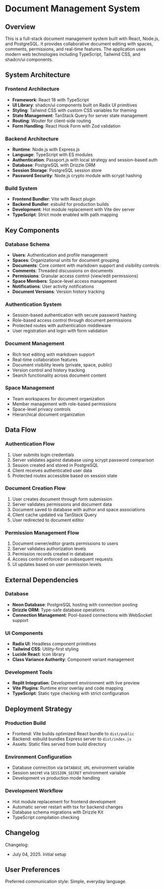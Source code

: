 # Document Management System

## Overview

This is a full-stack document management system built with React, Node.js, and PostgreSQL. It provides collaborative document editing with spaces, comments, permissions, and real-time features. The application uses modern web technologies including TypeScript, Tailwind CSS, and shadcn/ui components.

## System Architecture

### Frontend Architecture
- **Framework**: React 18 with TypeScript
- **UI Library**: shadcn/ui components built on Radix UI primitives
- **Styling**: Tailwind CSS with custom CSS variables for theming
- **State Management**: TanStack Query for server state management
- **Routing**: Wouter for client-side routing
- **Form Handling**: React Hook Form with Zod validation

### Backend Architecture
- **Runtime**: Node.js with Express.js
- **Language**: TypeScript with ES modules
- **Authentication**: Passport.js with local strategy and session-based auth
- **Database**: PostgreSQL with Drizzle ORM
- **Session Storage**: PostgreSQL session store
- **Password Security**: Node.js crypto module with scrypt hashing

### Build System
- **Frontend Bundler**: Vite with React plugin
- **Backend Bundler**: esbuild for production builds
- **Development**: Hot module replacement with Vite dev server
- **TypeScript**: Strict mode enabled with path mapping

## Key Components

### Database Schema
- **Users**: Authentication and profile management
- **Spaces**: Organizational units for document grouping
- **Documents**: Core content with markdown support and visibility controls
- **Comments**: Threaded discussions on documents
- **Permissions**: Granular access control (view/edit permissions)
- **Space Members**: Space-level access management
- **Notifications**: User activity notifications
- **Document Versions**: Version history tracking

### Authentication System
- Session-based authentication with secure password hashing
- Role-based access control through document permissions
- Protected routes with authentication middleware
- User registration and login with form validation

### Document Management
- Rich text editing with markdown support
- Real-time collaboration features
- Document visibility levels (private, space, public)
- Version control and history tracking
- Search functionality across document content

### Space Management
- Team workspaces for document organization
- Member management with role-based permissions
- Space-level privacy controls
- Hierarchical document organization

## Data Flow

### Authentication Flow
1. User submits login credentials
2. Server validates against database using scrypt password comparison
3. Session created and stored in PostgreSQL
4. Client receives authenticated user data
5. Protected routes accessible based on session state

### Document Creation Flow
1. User creates document through form submission
2. Server validates permissions and document data
3. Document saved to database with author and space associations
4. Client cache updated via TanStack Query
5. User redirected to document editor

### Permission Management Flow
1. Document owner/editor grants permissions to users
2. Server validates authorization levels
3. Permission records created in database
4. Access control enforced on subsequent requests
5. UI updates based on user permission levels

## External Dependencies

### Database
- **Neon Database**: PostgreSQL hosting with connection pooling
- **Drizzle ORM**: Type-safe database operations
- **Connection Management**: Pool-based connections with WebSocket support

### UI Components
- **Radix UI**: Headless component primitives
- **Tailwind CSS**: Utility-first styling
- **Lucide React**: Icon library
- **Class Variance Authority**: Component variant management

### Development Tools
- **Replit Integration**: Development environment with live preview
- **Vite Plugins**: Runtime error overlay and code mapping
- **TypeScript**: Static type checking with strict configuration

## Deployment Strategy

### Production Build
- Frontend: Vite builds optimized React bundle to `dist/public`
- Backend: esbuild bundles Express server to `dist/index.js`
- Assets: Static files served from build directory

### Environment Configuration
- Database connection via `DATABASE_URL` environment variable
- Session secret via `SESSION_SECRET` environment variable
- Development vs production mode handling

### Development Workflow
- Hot module replacement for frontend development
- Automatic server restart with tsx for backend changes
- Database schema migrations with Drizzle Kit
- TypeScript compilation checking

## Changelog

Changelog:
- July 04, 2025. Initial setup

## User Preferences

Preferred communication style: Simple, everyday language.